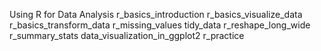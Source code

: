 Using R for Data Analysis 
r_basics_introduction 
r_basics_visualize_data 
r_basics_transform_data 
r_missing_values 
tidy_data 
r_reshape_long_wide 
r_summary_stats 
data_visualization_in_ggplot2 
r_practice
